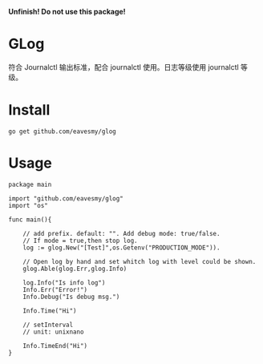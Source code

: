 **Unfinish! Do not use this package!**
# GLog
符合 Journalctl 输出标准，配合 journalctl 使用。日志等级使用 journalctl 等级。

# Install
```go get github.com/eavesmy/glog```

# Usage
```golang
package main

import "github.com/eavesmy/glog"
import "os"

func main(){

	// add prefix. default: "". Add debug mode: true/false.
	// If mode = true,then stop log.
	log := glog.New("[Test]",os.Getenv("PRODUCTION_MODE")).

	// Open log by hand and set whitch log with level could be shown.
	glog.Able(glog.Err,glog.Info)

	log.Info("Is info log")
	Info.Err("Error!")
	Info.Debug("Is debug msg.")
	
	Info.Time("Hi")
	
	// setInterval
	// unit: unixnano

	Info.TimeEnd("Hi")
}

```
